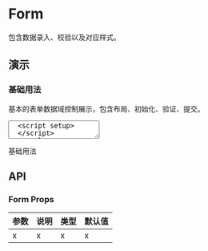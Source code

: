 # Form

包含数据录入、校验以及对应样式。

## 演示

<script setup lang="ts">
  import { reactive, watch } from 'vue'
  import { FormItem, Input, Form, Button } from '../../src'

  const formData = reactive({
    /** 用户名 */
    username: '',
    /** 密码 */
    password: ''
  })

</script>

### 基础用法

基本的表单数据域控制展示，包含布局、初始化、验证、提交。

<ClientOnly>
  <CodePreview>
  <textarea lang="vue">
  <script setup>
  </script>
  <template>
  </template>
  </textarea>
  <template #preview>
    <Form :model="formData">
      <FormItem label="用户名" required prop="username">
        <Input placeholder="请输入用户名" v-model="formData.username"></Input>
      </FormItem>
      <FormItem label="密码" required>
        <Input placeholder="请输入密码" v-model="formData.password"></Input>
      </FormItem>
      <FormItem>
        <Button html-type="submit">提交</Button>
      </FormItem>
    </Form>
  </template>
  </CodePreview>
</ClientOnly>

基础用法

## API

### Form Props

| 参数 | 说明 | 类型 | 默认值 |
| ---- | ---- | ---- | ------ |
| x    | x    | x    | x      |
